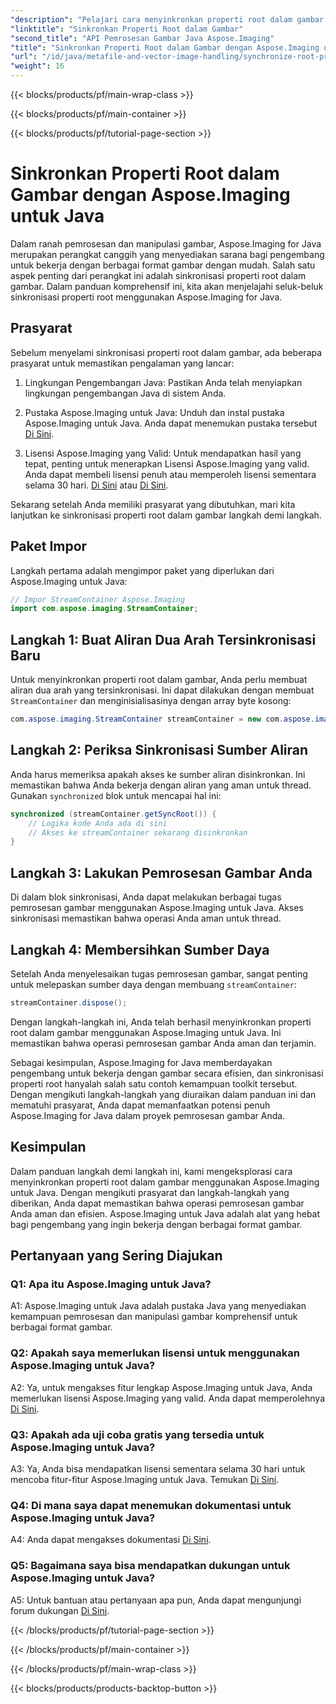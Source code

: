 ```yaml
---
"description": "Pelajari cara menyinkronkan properti root dalam gambar menggunakan Aspose.Imaging untuk Java. Pastikan pemrosesan gambar aman dengan panduan langkah demi langkah ini."
"linktitle": "Sinkronkan Properti Root dalam Gambar"
"second_title": "API Pemrosesan Gambar Java Aspose.Imaging"
"title": "Sinkronkan Properti Root dalam Gambar dengan Aspose.Imaging untuk Java"
"url": "/id/java/metafile-and-vector-image-handling/synchronize-root-property-in-images/"
"weight": 16
---
```


{{< blocks/products/pf/main-wrap-class >}}

{{< blocks/products/pf/main-container >}}

{{< blocks/products/pf/tutorial-page-section >}}

# Sinkronkan Properti Root dalam Gambar dengan Aspose.Imaging untuk Java

Dalam ranah pemrosesan dan manipulasi gambar, Aspose.Imaging for Java merupakan perangkat canggih yang menyediakan sarana bagi pengembang untuk bekerja dengan berbagai format gambar dengan mudah. Salah satu aspek penting dari perangkat ini adalah sinkronisasi properti root dalam gambar. Dalam panduan komprehensif ini, kita akan menjelajahi seluk-beluk sinkronisasi properti root menggunakan Aspose.Imaging for Java.

## Prasyarat

Sebelum menyelami sinkronisasi properti root dalam gambar, ada beberapa prasyarat untuk memastikan pengalaman yang lancar:

1. Lingkungan Pengembangan Java: Pastikan Anda telah menyiapkan lingkungan pengembangan Java di sistem Anda.

2. Pustaka Aspose.Imaging untuk Java: Unduh dan instal pustaka Aspose.Imaging untuk Java. Anda dapat menemukan pustaka tersebut [Di Sini](https://releases.aspose.com/imaging/java/).

3. Lisensi Aspose.Imaging yang Valid: Untuk mendapatkan hasil yang tepat, penting untuk menerapkan Lisensi Aspose.Imaging yang valid. Anda dapat membeli lisensi penuh atau memperoleh lisensi sementara selama 30 hari. [Di Sini](https://purchase.aspose.com/buy) atau [Di Sini](https://purchase.aspose.com/temporary-license/).

Sekarang setelah Anda memiliki prasyarat yang dibutuhkan, mari kita lanjutkan ke sinkronisasi properti root dalam gambar langkah demi langkah.

## Paket Impor

Langkah pertama adalah mengimpor paket yang diperlukan dari Aspose.Imaging untuk Java:

```java
// Impor StreamContainer Aspose.Imaging
import com.aspose.imaging.StreamContainer;
```

## Langkah 1: Buat Aliran Dua Arah Tersinkronisasi Baru

Untuk menyinkronkan properti root dalam gambar, Anda perlu membuat aliran dua arah yang tersinkronisasi. Ini dapat dilakukan dengan membuat `StreamContainer` dan menginisialisasinya dengan array byte kosong:

```java
com.aspose.imaging.StreamContainer streamContainer = new com.aspose.imaging.StreamContainer(new java.io.ByteArrayInputStream(new byte[0]));
```

## Langkah 2: Periksa Sinkronisasi Sumber Aliran

Anda harus memeriksa apakah akses ke sumber aliran disinkronkan. Ini memastikan bahwa Anda bekerja dengan aliran yang aman untuk thread. Gunakan `synchronized` blok untuk mencapai hal ini:

```java
synchronized (streamContainer.getSyncRoot()) {
    // Logika kode Anda ada di sini
    // Akses ke streamContainer sekarang disinkronkan
}
```

## Langkah 3: Lakukan Pemrosesan Gambar Anda

Di dalam blok sinkronisasi, Anda dapat melakukan berbagai tugas pemrosesan gambar menggunakan Aspose.Imaging untuk Java. Akses sinkronisasi memastikan bahwa operasi Anda aman untuk thread.

## Langkah 4: Membersihkan Sumber Daya

Setelah Anda menyelesaikan tugas pemrosesan gambar, sangat penting untuk melepaskan sumber daya dengan membuang `streamContainer`:

```java
streamContainer.dispose();
```

Dengan langkah-langkah ini, Anda telah berhasil menyinkronkan properti root dalam gambar menggunakan Aspose.Imaging untuk Java. Ini memastikan bahwa operasi pemrosesan gambar Anda aman dan terjamin.

Sebagai kesimpulan, Aspose.Imaging for Java memberdayakan pengembang untuk bekerja dengan gambar secara efisien, dan sinkronisasi properti root hanyalah salah satu contoh kemampuan toolkit tersebut. Dengan mengikuti langkah-langkah yang diuraikan dalam panduan ini dan mematuhi prasyarat, Anda dapat memanfaatkan potensi penuh Aspose.Imaging for Java dalam proyek pemrosesan gambar Anda.

## Kesimpulan

Dalam panduan langkah demi langkah ini, kami mengeksplorasi cara menyinkronkan properti root dalam gambar menggunakan Aspose.Imaging untuk Java. Dengan mengikuti prasyarat dan langkah-langkah yang diberikan, Anda dapat memastikan bahwa operasi pemrosesan gambar Anda aman dan efisien. Aspose.Imaging untuk Java adalah alat yang hebat bagi pengembang yang ingin bekerja dengan berbagai format gambar.

## Pertanyaan yang Sering Diajukan

### Q1: Apa itu Aspose.Imaging untuk Java?

A1: Aspose.Imaging untuk Java adalah pustaka Java yang menyediakan kemampuan pemrosesan dan manipulasi gambar komprehensif untuk berbagai format gambar.

### Q2: Apakah saya memerlukan lisensi untuk menggunakan Aspose.Imaging untuk Java?

A2: Ya, untuk mengakses fitur lengkap Aspose.Imaging untuk Java, Anda memerlukan lisensi Aspose.Imaging yang valid. Anda dapat memperolehnya [Di Sini](https://purchase.aspose.com/buy).

### Q3: Apakah ada uji coba gratis yang tersedia untuk Aspose.Imaging untuk Java?

A3: Ya, Anda bisa mendapatkan lisensi sementara selama 30 hari untuk mencoba fitur-fitur Aspose.Imaging untuk Java. Temukan [Di Sini](https://purchase.aspose.com/temporary-license/).

### Q4: Di mana saya dapat menemukan dokumentasi untuk Aspose.Imaging untuk Java?

A4: Anda dapat mengakses dokumentasi [Di Sini](https://reference.aspose.com/imaging/java/).

### Q5: Bagaimana saya bisa mendapatkan dukungan untuk Aspose.Imaging untuk Java?

A5: Untuk bantuan atau pertanyaan apa pun, Anda dapat mengunjungi forum dukungan [Di Sini](https://forum.aspose.com/).

{{< /blocks/products/pf/tutorial-page-section >}}

{{< /blocks/products/pf/main-container >}}

{{< /blocks/products/pf/main-wrap-class >}}

{{< blocks/products/products-backtop-button >}}